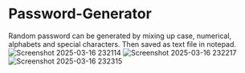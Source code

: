 # Password-Generator
Random password can be generated by mixing up case, numerical, alphabets and special characters. Then saved as text file in notepad.
![Screenshot 2025-03-16 232114](https://github.com/user-attachments/assets/03ddc8b8-2e9e-461f-8348-967ee13518f7)
![Screenshot 2025-03-16 232217](https://github.com/user-attachments/assets/ff29ea38-e2a2-49bf-88b5-492b5bef138a)
![Screenshot 2025-03-16 232315](https://github.com/user-attachments/assets/17dc1da4-68e4-426b-9cdb-259bc84a7b66)
